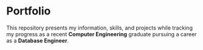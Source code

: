 # Portfolio
This repository presents my information, skills, and projects while tracking my progress as a recent **Computer Engineering** graduate pursuing a career as a **Database Engineer**.
